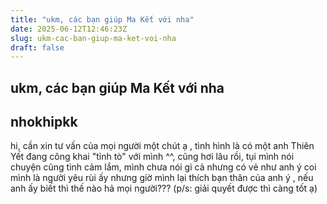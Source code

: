 ```yaml
---
title: "ukm, các bạn giúp Ma Kết với nha"
date: 2025-06-12T12:46:23Z
slug: ukm-cac-ban-giup-ma-ket-voi-nha
draft: false
---
```


## ukm, các bạn giúp Ma Kết với nha

## nhokhipkk

hi, cần xin tư vấn của mọi người một chút ạ , tình hình là có một anh Thiên Yết đang công khai "tỉnh tò" với mình ^^, cũng hơi lâu rồi, tụi mình nói chuyện cũng tình cảm lắm, mình chưa nói gì cả nhưng có vẻ như anh ý coi mình là người yêu rùi ấy   nhưng giờ mình lại thích bạn thân của anh ý  , nếu anh ấy biết thì thế nào hả mọi người??? (p/s: giải quyết được thì càng tốt ạ)